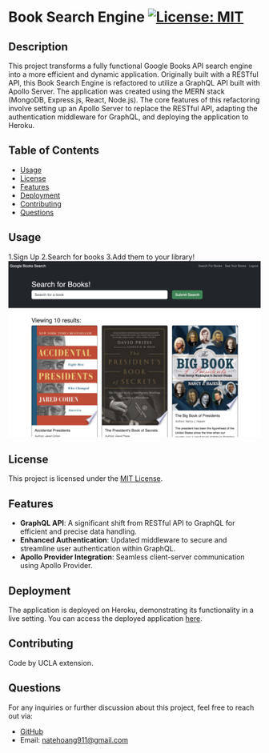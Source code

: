# Book Search Engine [![License: MIT](https://img.shields.io/badge/License-MIT-yellow.svg)](https://opensource.org/licenses/MIT)

## Description

This project transforms a fully functional Google Books API search engine into a more efficient and dynamic application. Originally built with a RESTful API, this Book Search Engine is refactored to utilize a GraphQL API built with Apollo Server. The application was created using the MERN stack (MongoDB, Express.js, React, Node.js). The core features of this refactoring involve setting up an Apollo Server to replace the RESTful API, adapting the authentication middleware for GraphQL, and deploying the application to Heroku.

## Table of Contents

- [Usage](#usage)
- [License](#license)
- [Features](#features)
- [Deployment](#deployment)
- [Contributing](#contributing)
- [Questions](#questions)

## Usage
1.Sign Up
2.Search for books
3.Add them to your library!
![](./appss.png)

## License

This project is licensed under the [MIT License](https://opensource.org/licenses/MIT).

## Features

- **GraphQL API**: A significant shift from RESTful API to GraphQL for efficient and precise data handling.
- **Enhanced Authentication**: Updated middleware to secure and streamline user authentication within GraphQL.
- **Apollo Provider Integration**: Seamless client-server communication using Apollo Provider.

## Deployment

The application is deployed on Heroku, demonstrating its functionality in a live setting. You can access the deployed application [here](https://secret-sea-03536-7d5b0a4f5e27.herokuapp.com/).

## Contributing

Code by UCLA extension.

## Questions

For any inquiries or further discussion about this project, feel free to reach out via:

- [GitHub](https://github.com/n8hoang)
- Email: natehoang911@gmail.com
